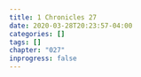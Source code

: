 ```yaml
---
title: 1 Chronicles 27
date: 2020-03-28T20:23:57-04:00
categories: []
tags: []
chapter: "027"
inprogress: false
---
```


